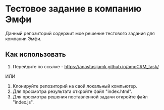 # Тестовое задание в компанию Эмфи

Данный репозиторий содержит мое решение тестового задания для компании Эмфи.

## Как использовать

1. Перейдите по ссылке - https://anastasijamk.github.io/amoCRM_task/ 
   
ИЛИ

1. Клонируйте репозиторий на свой локальный компьютер.
2. Для просмотра результата откройте файл "index.html".
3. Для просмотра решения поставленной задачи откройте файл "index.js".
